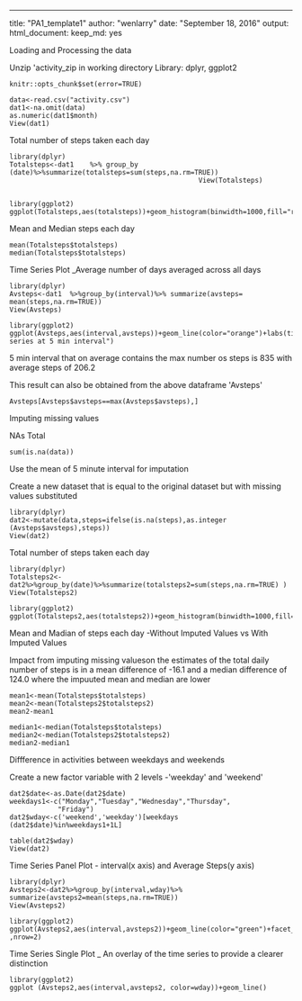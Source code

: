 
---
title: "PA1_template1"
author: "wenlarry"
date: "September 18, 2016"
output: 
  html_document: 
    keep_md: yes

Loading and Processing the data

Unzip 'activity_zip in working directory
Library: dplyr, ggplot2


```{r setup,cache=F} 
knitr::opts_chunk$set(error=TRUE) 

```
```{r,load_process data} 
data<-read.csv("activity.csv")
dat1<-na.omit(data) 
as.numeric(dat1$month) 
View(dat1) 

```
Total number of steps taken each day

```{r, total steps} 
library(dplyr) 
Totalsteps<-dat1    %>% group_by (date)%>%summarize(totalsteps=sum(steps,na.rm=TRUE))
                                               View(Totalsteps)
                                              
```                                             
```{r, totalsteps hist, echo=FALSE} 
library(ggplot2)
ggplot(Totalsteps,aes(totalsteps))+geom_histogram(binwidth=1000,fill="red")

```
Mean and Median steps each day
```{r,mean,median}
mean(Totalsteps$totalsteps) 
median(Totalsteps$totalsteps) 

```
Time Series Plot _Average number of days averaged across all days
```{r,time series data}
library(dplyr) 
Avsteps<-dat1  %>%group_by(interval)%>% summarize(avsteps=
mean(steps,na.rm=TRUE)) 
View(Avsteps) 

```
```{r,time series plot, echo=FALSE} 
library(ggplot2)
ggplot(Avsteps,aes(interval,avsteps))+geom_line(color="orange")+labs(title="Time series at 5 min interval") 

```
5 min interval that on average contains the max number os steps is 835 with average steps of 206.2

This result can also be obtained from the above dataframe 'Avsteps'

```{r, max number of steps}
Avsteps[Avsteps$avsteps==max(Avsteps$avsteps),] 

```
Imputing missing values

NAs Total

```{r, NAs total}
sum(is.na(data)) 

```
Use the mean of 5 minute interval for imputation

Create a new dataset that is equal to the original dataset but with missing values substituted

```{r,NAs substitute}
library(dplyr) 
dat2<-mutate(data,steps=ifelse(is.na(steps),as.integer
(Avsteps$avsteps),steps)) 
View(dat2) 

```
Total number of steps taken each day
```{r, total number of steps data} 
library(dplyr) 
Totalsteps2<-dat2%>%group_by(date)%>%summarize(totalsteps2=sum(steps,na.rm=TRUE) )  
View(Totalsteps2) 

```
```{r,totalsteps2hist, echo=FALSE} 
library(ggplot2) 
ggplot(Totalsteps2,aes(totalsteps2))+geom_histogram(binwidth=1000,fill="purple") 

```
Mean and Madian of steps each day -Without Imputed Values vs With Imputed Values

Impact from imputing missing valueson the estimates of the total daily number of steps is in a mean difference of -16.1 and a median difference of 124.0 where the impuuted mean and median are lower

```{r, mean and median comparisons}
mean1<-mean(Totalsteps$totalsteps)
mean2<-mean(Totalsteps2$totalsteps2) 
mean2-mean1

median1<-median(Totalsteps$totalsteps)
median2<-median(Totalsteps2$totalsteps2) 
median2-median1 

```
Diffference in activities between weekdays and weekends

Create a new factor variable with 2 levels -'weekday' and 'weekend'

```{r, weekday,weekend}
dat2$date<-as.Date(dat2$date)
weekdays1<-c("Monday","Tuesday","Wednesday","Thursday",
            "Friday")
dat2$wday<-c('weekend','weekday')[weekdays    (dat2$date)%in%weekdays1+1L] 

table(dat2$wday) 
View(dat2) 

```
Time Series Panel Plot - interval(x axis) and Average Steps(y axis)

```{r, panel plot data}
library(dplyr) 
Avsteps2<-dat2%>%group_by(interval,wday)%>% summarize(avsteps2=mean(steps,na.rm=TRUE)) 
View(Avsteps2) 

```
```{r, panel plot,echo=FALSE} 
library(ggplot2) 
ggplot(Avsteps2,aes(interval,avsteps2))+geom_line(color="green")+facet_wrap(~wday       ,nrow=2) 

```
Time Series Single Plot _ An overlay of the time series to provide a clearer distinction

```{r,single plot,echo=FALSE} 
library(ggplot2) 
ggplot (Avsteps2,aes(interval,avsteps2, color=wday))+geom_line() 

```






